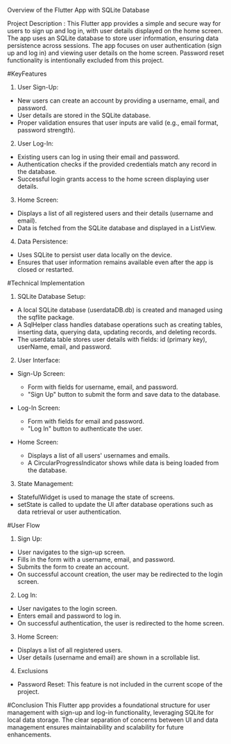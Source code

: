 Overview of the Flutter App with SQLite Database

Project Description : 
  This Flutter app provides a simple and secure way for users to sign up and log in, with user details displayed on the home screen. The app uses an SQLite database to store user information, ensuring data persistence across sessions. The app focuses on user authentication (sign up and log in) and viewing user details on the home screen. Password reset functionality is intentionally excluded from this project.

#KeyFeatures

1. User Sign-Up:
  - New users can create an account by providing a username, email, and password.
  - User details are stored in the SQLite database.
  - Proper validation ensures that user inputs are valid (e.g., email format, password strength).

2. User Log-In:
  - Existing users can log in using their email and password.
  - Authentication checks if the provided credentials match any record in the database.
  - Successful login grants access to the home screen displaying user details.

3. Home Screen:
  - Displays a list of all registered users and their details (username and email).
  - Data is fetched from the SQLite database and displayed in a ListView.

4. Data Persistence:
  - Uses SQLite to persist user data locally on the device.
  - Ensures that user information remains available even after the app is closed or restarted.

#Technical Implementation

1. SQLite Database Setup:
  - A local SQLite database (userdataDB.db) is created and managed using the sqflite package.
  - A SqlHelper class handles database operations such as creating tables, inserting data, querying data, updating records, and deleting records.
  - The userdata table stores user details with fields: id (primary key), userName, email, and password.

2. User Interface:

  * Sign-Up Screen:
    - Form with fields for username, email, and password.
    - "Sign Up" button to submit the form and save data to the database.

  * Log-In Screen:
    - Form with fields for email and password.
    - "Log In" button to authenticate the user.

  * Home Screen:
    - Displays a list of all users' usernames and emails.
    - A CircularProgressIndicator shows while data is being loaded from the database.
3. State Management:
  - StatefulWidget is used to manage the state of screens.
  - setState is called to update the UI after database operations such as data retrieval or user authentication.

#User Flow
1. Sign Up:
  - User navigates to the sign-up screen.
  - Fills in the form with a username, email, and password.
  - Submits the form to create an account.
  - On successful account creation, the user may be redirected to the login screen.

2. Log In:
  - User navigates to the login screen.
  - Enters email and password to log in.
  - On successful authentication, the user is redirected to the home screen.

3. Home Screen:
  - Displays a list of all registered users.
  - User details (username and email) are shown in a scrollable list.

4. Exclusions
  - Password Reset: This feature is not included in the current scope of the project.

#Conclusion
  This Flutter app provides a foundational structure for user management with sign-up and log-in functionality, leveraging SQLite for local data storage. The clear separation of concerns between UI and data management ensures maintainability and scalability for future enhancements.
